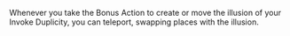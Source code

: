 Whenever you take the Bonus Action to create or move the illusion of your Invoke Duplicity, you can teleport, swapping places with the illusion.